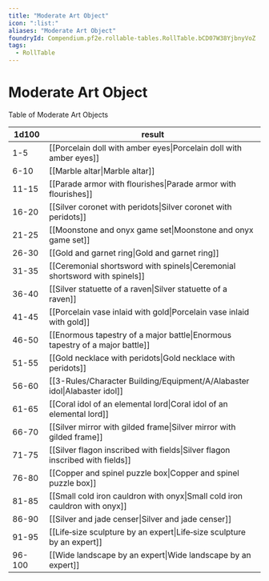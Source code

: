 ```yaml
---
title: "Moderate Art Object"
icon: ":list:"
aliases: "Moderate Art Object"
foundryId: Compendium.pf2e.rollable-tables.RollTable.bCD07W38YjbnyVoZ
tags:
  - RollTable
---
```


# Moderate Art Object
Table of Moderate Art Objects

| 1d100 | result |
|------|--------|
| 1-5 | [[Porcelain doll with amber eyes\|Porcelain doll with amber eyes]] |
| 6-10 | [[Marble altar\|Marble altar]] |
| 11-15 | [[Parade armor with flourishes\|Parade armor with flourishes]] |
| 16-20 | [[Silver coronet with peridots\|Silver coronet with peridots]] |
| 21-25 | [[Moonstone and onyx game set\|Moonstone and onyx game set]] |
| 26-30 | [[Gold and garnet ring\|Gold and garnet ring]] |
| 31-35 | [[Ceremonial shortsword with spinels\|Ceremonial shortsword with spinels]] |
| 36-40 | [[Silver statuette of a raven\|Silver statuette of a raven]] |
| 41-45 | [[Porcelain vase inlaid with gold\|Porcelain vase inlaid with gold]] |
| 46-50 | [[Enormous tapestry of a major battle\|Enormous tapestry of a major battle]] |
| 51-55 | [[Gold necklace with peridots\|Gold necklace with peridots]] |
| 56-60 | [[3-Rules/Character Building/Equipment/A/Alabaster idol\|Alabaster idol]] |
| 61-65 | [[Coral idol of an elemental lord\|Coral idol of an elemental lord]] |
| 66-70 | [[Silver mirror with gilded frame\|Silver mirror with gilded frame]] |
| 71-75 | [[Silver flagon inscribed with fields\|Silver flagon inscribed with fields]] |
| 76-80 | [[Copper and spinel puzzle box\|Copper and spinel puzzle box]] |
| 81-85 | [[Small cold iron cauldron with onyx\|Small cold iron cauldron with onyx]] |
| 86-90 | [[Silver and jade censer\|Silver and jade censer]] |
| 91-95 | [[Life‑size sculpture by an expert\|Life‑size sculpture by an expert]] |
| 96-100 | [[Wide landscape by an expert\|Wide landscape by an expert]] |
